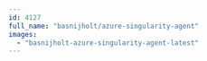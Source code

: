 ```yaml
---
id: 4127
full_name: "basnijholt/azure-singularity-agent"
images: 
  - "basnijholt-azure-singularity-agent-latest"
---
```

